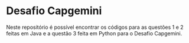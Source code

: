 # Desafio Capgemini
Neste repositório é possível encontrar os códigos para as questões 1 e 2 feitas em Java e a questão 3 feita em Python para o Desafio Capgemini.

